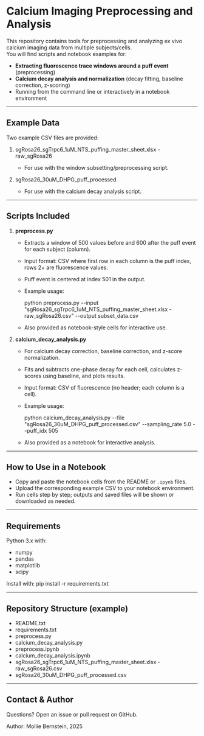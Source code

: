 Calcium Imaging Preprocessing and Analysis
==========================================

This repository contains tools for preprocessing and analyzing ex vivo calcium imaging data from multiple subjects/cells.  
You will find scripts and notebook examples for:

- **Extracting fluorescence trace windows around a puff event** (preprocessing)
- **Calcium decay analysis and normalization** (decay fitting, baseline correction, z-scoring)
- Running from the command line or interactively in a notebook environment

----------------------------------------------------------------
Example Data
------------

Two example CSV files are provided:

1. sgRosa26_sgTrpc6_1uM_NTS_puffing_master_sheet.xlsx - raw_sgRosa26
    - For use with the window subsetting/preprocessing script.

2. sgRosa26_30uM_DHPG_puff_processed
    - For use with the calcium decay analysis script.

----------------------------------------------------------------
Scripts Included
----------------

1. **preprocess.py**
    - Extracts a window of 500 values before and 600 after the puff event for each subject (column).
    - Input format: CSV where first row in each column is the puff index, rows 2+ are fluorescence values.
    - Puff event is centered at index 501 in the output.
    - Example usage:

        python preprocess.py --input "sgRosa26_sgTrpc6_1uM_NTS_puffing_master_sheet.xlsx - raw_sgRosa26.csv" --output subset_data.csv

    - Also provided as notebook-style cells for interactive use.

2. **calcium_decay_analysis.py**
    - For calcium decay correction, baseline correction, and z-score normalization.
    - Fits and subtracts one-phase decay for each cell, calculates z-scores using baseline, and plots results.
    - Input format: CSV of fluorescence (no header; each column is a cell).
    - Example usage:

        python calcium_decay_analysis.py --file "sgRosa26_30uM_DHPG_puff_processed.csv" --sampling_rate 5.0 --puff_idx 505

    - Also provided as a notebook for interactive analysis.

----------------------------------------------------------------
How to Use in a Notebook
------------------------

- Copy and paste the notebook cells from the README or `.ipynb` files.
- Upload the corresponding example CSV to your notebook environment.
- Run cells step by step; outputs and saved files will be shown or downloaded as needed.

----------------------------------------------------------------
Requirements
------------

Python 3.x with:

- numpy
- pandas
- matplotlib
- scipy

Install with:
    pip install -r requirements.txt

----------------------------------------------------------------
Repository Structure (example)
-----------------------------

- README.txt
- requirements.txt
- preprocess.py
- calcium_decay_analysis.py
- preprocess.ipynb
- calcium_decay_analysis.ipynb
- sgRosa26_sgTrpc6_1uM_NTS_puffing_master_sheet.xlsx - raw_sgRosa26.csv
- sgRosa26_30uM_DHPG_puff_processed.csv

----------------------------------------------------------------
Contact & Author
----------------

Questions? Open an issue or pull request on GitHub.

Author: Mollie Bernstein, 2025
